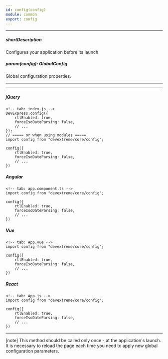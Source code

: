 ```yaml
---
id: config(config)
module: common
export: config
---
```

---
##### shortDescription
Configures your application before its launch.

##### param(config): GlobalConfig
Global configuration properties.

---
---
##### jQuery

    <!-- tab: index.js -->
    DevExpress.config({
        rtlEnabled: true,
        forceIsoDateParsing: false,
        // ...
    });
    // ===== or when using modules =====
    import config from "devextreme/core/config";
    
    config({
        rtlEnabled: true,
        forceIsoDateParsing: false,
        // ...
    })

##### Angular

    <!-- tab: app.component.ts -->
    import config from "devextreme/core/config";
    
    config({
        rtlEnabled: true,
        forceIsoDateParsing: false,
        // ...
    })

##### Vue

    <!-- tab: App.vue -->
    import config from "devextreme/core/config";
    
    config({
        rtlEnabled: true,
        forceIsoDateParsing: false,
        // ...
    })

##### React

    <!-- tab: App.js -->
    import config from "devextreme/core/config";
    
    config({
        rtlEnabled: true,
        forceIsoDateParsing: false,
        // ...
    })

---

[note] This method should be called only once - at the application's launch. It is necessary to reload the page each time you need to apply new global configuration parameters.
